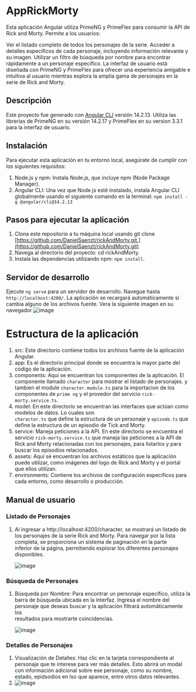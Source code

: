 # AppRickMorty
Esta aplicación Angular utiliza PrimeNG y PrimeFlex para consumir la API de Rick and Morty. Permite a los usuarios:

Ver el listado completo de todos los personajes de la serie.
Acceder a detalles específicos de cada personaje, incluyendo información relevante y su imagen.
Utilizar un filtro de búsqueda por nombre para encontrar rápidamente a un personaje específico.
La interfaz de usuario está diseñada con PrimeNG y PrimeFlex para ofrecer una experiencia amigable e intuitiva al usuario mientras explora la amplia gama de personajes en la serie de Rick and Morty.

## Descripción
Este proyecto fue generado con [Angular CLI](https://github.com/angular/angular-cli) versión 14.2.13. Utiliza las librerias de PrimeNG en su versión 14.2.17 y PrimeFlex en su version 3.3.1 para la interfaz de usuario.

## Instalación
Para ejecutar esta aplicación en tu entorno local, asegúrate de cumplir con los siguientes requisitos:

1. Node.js y npm: Instala Node.js, que incluye npm (Node Package Manager).
2. Angular CLI: Una vez que Node.js esté instalado, instala Angular CLI globalmente usando el siguiente comando en la terminal:  `npm install -g @angular/cli@14.2.13`
   
## Pasos para ejecutar la aplicación
1. Clona este repositorio a tu máquina local usando git clone [https://github.com/DanielSaenzt/rickAndMorty.git.](https://github.com/DanielSaenzt/rickAndMorty.git)
2. Navega al directorio del proyecto: cd rickAndMorty.
3. Instala las dependencias utilizando npm: `npm install`.
   
## Servidor de desarrollo
Ejecute `ng serve` para un servidor de desarrollo. Navegue hasta `http://localhost:4200/`. La aplicación se recargará automáticamente si cambia alguno de los archivos fuente.
Vera la siguiente imagen en su navegador
![image](https://github.com/DanielSaenzt/rickAndMorty/assets/60766477/03251bfb-daf6-46d7-a83f-8e19a4476eb9)

# Estructura de la aplicación


1. src: Este directorio contiene todos los archivos fuente de la aplicación Angular.
2. app: Es el directorio principal donde se encuentra la mayor parte del código de la aplicación.
3. components: Aquí se encuentran los componentes de la aplicación. El componente llamado `character` para mostrar el listado de personajes. y tambien el module `character.module.ts` para la importacion de los componentes de `prime ng` y el provedor del servicio `rick-morty.service.ts`.
4. model: En este directorio se encuentran las interfaces que actúan como modelos de datos. Lo cuales son   
          `character.ts` que define la estructura de un personaje y `episode.ts` que define la estructura de un episodio de Tick and Morty.
5. service: Maneja peticiones a la API. En este directorio se encuentra el servicio 
              `rick-morty.service.ts` que maneja las peticiones a la API de Rick and Morty relacionadas con los personajes, para listarlos y para buscar los episodios relacionados.
6. assets: Aquí se encuentran los archivos estáticos que la aplicación puede utilizar, como imágenes del logo de Rick and Morty y el portal que ellos utilizan.
7. environments: Contiene los archivos de configuración específicos para cada entorno, como desarrollo o producción.

    

## Manual de usuario
### Listado de Personajes
1. Al ingresar a http://localhost:4200/character, se mostrará un listado de los personajes de la serie Rick and Morty. Para navegar por la lista completa, se proporciona un sistema de paginación en la parte   
   inferior de la página, permitiendo explorar los diferentes personajes disponibles.
   
   ![image](https://github.com/DanielSaenzt/rickAndMorty/assets/60766477/46c4e8b6-93bb-4407-9af0-e7c1cd1f2e93)
### Búsqueda de Personajes
1. Búsqueda por Nombre: Para encontrar un personaje específico, utiliza la barra de búsqueda ubicada en la interfaz. Ingresa el nombre del personaje que deseas buscar y la aplicación filtrará automáticamente los   
   resultados para mostrarte coincidencias.
   
   ![image](https://github.com/DanielSaenzt/rickAndMorty/assets/60766477/234ff7a0-9a8b-4e06-b06a-e27061db1818)
### Detalles de Personajes
1. Visualización de Detalles: Haz clic en la tarjeta correspondiente al personaje que te interese para ver más detalles. Esto abrirá un modal con información adicional sobre ese personaje, como su nombre, estado, epidsodios en lso que aparece, entre otros datos relevantes.
2. 
   ![image](https://github.com/DanielSaenzt/rickAndMorty/assets/60766477/f63a0b35-5d43-4afc-93fe-b6c0afb08b33)


